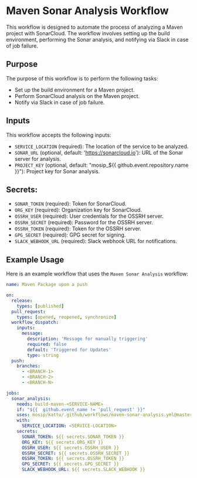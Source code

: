 # Maven Sonar Analysis Workflow

This workflow is designed to automate the process of analyzing a Maven project with SonarCloud.
The workflow involves setting up the build environment, performing the Sonar analysis, and notifying via Slack in case of job failure.

## Purpose

The purpose of this workflow is to perform the following tasks:
- Set up the build environment for a Maven project.
- Perform SonarCloud analysis on the Maven project.
- Notify via Slack in case of job failure.

## Inputs

This workflow accepts the following inputs:
- `SERVICE_LOCATION` (required): The location of the service to be analyzed.
- `SONAR_URL` (optional, default: 'https://sonarcloud.io'): URL of the Sonar server for analysis.
- `PROJECT_KEY` (optional, default: "mosip_${{ github.event.repository.name }}"): Project key for Sonar analysis. 
## Secrets:
- `SONAR_TOKEN` (required): Token for SonarCloud. 
- `ORG_KEY` (required): Organization key for SonarCloud.
- `OSSRH_USER` (required): User credentials for the OSSRH server.
- `OSSRH_SECRET` (required): Password for the OSSRH server.
- `OSSRH_TOKEN` (required): Token for the OSSRH server.
- `GPG_SECRET` (required): GPG secret for signing.
- `SLACK_WEBHOOK_URL` (required): Slack webhook URL for notifications.

## Example Usage

Here is an example workflow that uses the `Maven Sonar Analysis` workflow:

```yaml
name: Maven Package upon a push

on:
  release:
    types: [published]
  pull_request:
    types: [opened, reopened, synchronize]
  workflow_dispatch:
    inputs:
      message:
        description: 'Message for manually triggering'
        required: false
        default: 'Triggered for Updates'
        type: string
  push:
    branches:
      - <BRANCH-1>
      - <BRANCH-2>
      - <BRANCH-N>

jobs:
  sonar_analysis:
    needs: build-maven-<SERVICE-NAME>
    if: "${{  github.event_name != 'pull_request' }}"
    uses: mosip/kattu/.github/workflows/maven-sonar-analysis.yml@master
    with:
      SERVICE_LOCATION: <SERVICE-LOCATION>
    secrets:
      SONAR_TOKEN: ${{ secrets.SONAR_TOKEN }}
      ORG_KEY: ${{ secrets.ORG_KEY }}
      OSSRH_USER: ${{ secrets.OSSRH_USER }}
      OSSRH_SECRET: ${{ secrets.OSSRH_SECRET }}
      OSSRH_TOKEN: ${{ secrets.OSSRH_TOKEN }}
      GPG_SECRET: ${{ secrets.GPG_SECRET }}
      SLACK_WEBHOOK_URL: ${{ secrets.SLACK_WEBHOOK }}
```